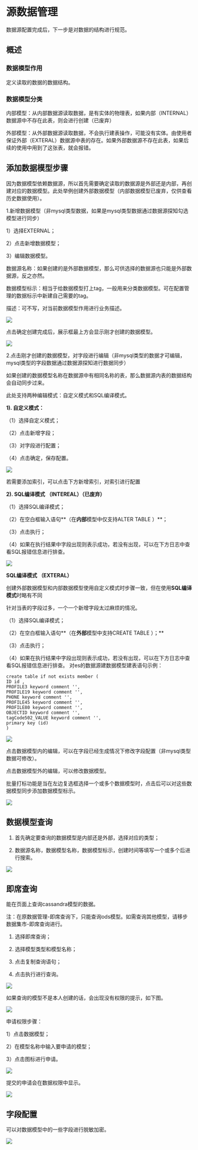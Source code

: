 # 源数据管理

数据源配置完成后，下一步是对数据的结构进行规范。

## 概述

### 数据模型作用

定义读取的数据的数据结构。

### 数据模型分类

内部模型：从内部数据源读取数据，是有实体的物理表，如果内部（INTERNAL）数据源中不存在此表，则会进行创建（已废弃）

外部模型：从外部数据源读取数据，不会执行建表操作，可能没有实体。由使用者保证外部（EXTERAL）数据源中表的存在。如果外部数据源不存在此表，如果后续的使用中用到了这张表，就会报错。

## 添加数据模型步骤

因为数据模型依赖数据源，所以首先需要确定读取的数据源是外部还是内部，再创建对应的数据模型。此处举例创建外部数据模型（内部数据模型已废弃，仅供查看历史数据使用）。

1.新增数据模型（非mysql类型数据，如果是mysql类型数据通过数据源探知勾选模型进行同步）

1）选择EXTERNAL；

2）点击新增数据模型；

3）编辑数据模型。

数据源名称：如果创建的是外部数据模型，那么可供选择的数据源也只能是外部数据源，反之亦然。

数据模型标示：相当于给数据模型打上tag，一般用来分类数据模型。可在配置管理的数据标示中新建自己需要的tag。

描述：可不写，对当前数据模型作用进行业务描述。

![](https://terminus-paas.oss-cn-hangzhou.aliyuncs.com/paas-doc/2021/08/23/9e85f508-8605-4092-b9ce-9bf6bf056d22.png)



点击确定创建完成后，展示框最上方会显示刚才创建的数据模型。

![](https://terminus-paas.oss-cn-hangzhou.aliyuncs.com/paas-doc/2021/08/23/740eee3f-bb6b-4360-acd7-3a4168f0bd99.png)

2.点击刚才创建的数据模型，对字段进行编辑（非mysql类型的数据才可编辑，mysql类型的字段数据通过数据源探知进行数据同步）

如果创建的数据模型名称在数据源中有相同名称的表，那么数据源内表的数据结构会自动同步过来。

此处支持两种编辑模式：自定义模式和SQL编译模式。

**1). 自定义模式：**

（1）选择自定义模式；

（2）点击新增字段；

（3）对字段进行配置；

（4）点击确定，保存配置。

![](https://terminus-paas.oss-cn-hangzhou.aliyuncs.com/paas-doc/2021/08/23/3642f9e2-5f73-44de-933f-6d1e56522c9b.png)

若需要添加索引，可以点击下方新增索引，对索引进行配置

**2). SQL编译模式 （INTEREAL）（已废弃）**

（1）选择SQL编译模式；

（2）在空白框输入语句**（在****内部****模型中仅支持ALTER TABLE ）**；

（3）点击执行；

（4）如果在执行结果中字段出现则表示成功，若没有出现，可以在下方日志中查看SQL报错信息进行排查。

![](https://terminus-paas.oss-cn-hangzhou.aliyuncs.com/paas-doc/2021/08/23/81a5fca4-1384-485b-9dac-0a992f5721ff.png)

**SQL编译模式 （EXTERAL）**

创建外部数据模型和内部数据模型使用自定义模式时步骤一致，但在使用**SQL编译模式**时略有不同

针对当表的字段过多，一个一个新增字段太过麻烦的情况。

（1）选择SQL编译模式；

（2）在空白框输入语句**（在****外部****模型中支持CREATE TABLE ）；**

（3）点击执行；

（4）如果在执行结果中字段出现则表示成功，若没有出现，可以在下方日志中查看SQL报错信息进行排查。
对es的数据源建数据模型建表语句示例：

```
create table if not exists member (
ID id ,
PROFILE3 keyword comment '',
PROFILE19 keyword comment '',
PHONE keyword comment '',
PROFILE45 keyword comment '',
PROFILE80 keyword comment '',
OBJECTID keyword comment '',
tagCode502_VALUE keyword comment '',
primary key (id)
)
```

![](https://terminus-paas.oss-cn-hangzhou.aliyuncs.com/paas-doc/2021/08/23/fdd3a840-7fc8-455d-ac15-31d3425fcc50.png)

点击数据模型内的编辑，可以在字段已经生成情况下修改字段配置（非mysql类型数据可修改）。

点击数据模型外的编辑，可以修改数据模型。

批量打标功能是当在左边复选框选择一个或多个数据模型时，点击后可以对这些数据模型同步添加数据模型标示。

![](https://terminus-paas.oss-cn-hangzhou.aliyuncs.com/paas-doc/2021/08/23/9acc208a-f786-447f-bd02-4bd4ec4cba8e.png)

## 数据模型查询

1. 首先确定要查询的数据模型是内部还是外部，选择对应的类型；

2. 数据源名称，数据模型名称，数据模型标示，创建时间等填写一个或多个后进行搜索。

![](https://terminus-paas.oss-cn-hangzhou.aliyuncs.com/paas-doc/2021/08/23/991488ca-41ae-4ec5-8669-ed34789b455d.png)

## 即席查询

能在页面上查询cassandra模型的数据。

注：在原数据管理-即席查询下，只能查询ods模型。如需查询其他模型，请移步数据集市-即席查询进行。

1) 选择即席查询；

2) 选择模型类型和模型名称；

3) 点击复制查询语句；

4) 点击执行进行查询。

![](https://terminus-paas.oss-cn-hangzhou.aliyuncs.com/paas-doc/2021/08/23/c502c385-ba88-4242-a468-e3557a31db60.png)

如果查询的模型不是本人创建的话，会出现没有权限的提示，如下图。

![](https://terminus-paas.oss-cn-hangzhou.aliyuncs.com/paas-doc/2021/08/23/cbf1c3a3-c61f-4c1b-85b5-623e79f6c103.png)

申请权限步骤：

1）点击数据模型；

2）在模型名称中输入要申请的模型；

3）点击图标进行申请。

![](https://terminus-paas.oss-cn-hangzhou.aliyuncs.com/paas-doc/2021/08/23/97caba8b-17a3-46ae-a709-4cca85ab142f.png)

提交的申请会在数据权限中显示。

![](https://terminus-paas.oss-cn-hangzhou.aliyuncs.com/paas-doc/2021/08/23/e532a58d-5883-40af-b630-bc802b463115.png)

## 字段配置

可以对数据模型中的一些字段进行脱敏加密。

![](https://terminus-paas.oss-cn-hangzhou.aliyuncs.com/paas-doc/2021/08/23/67c81a6d-97be-4241-a0c3-0483d16a504f.png)
